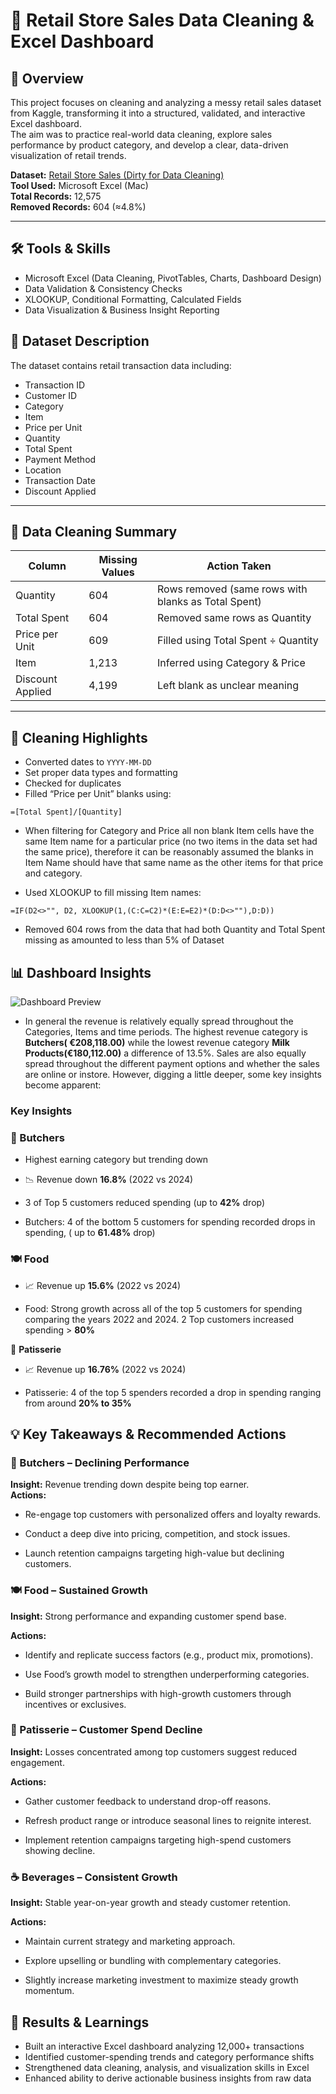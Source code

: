 # 🧹 Retail Store Sales Data Cleaning & Excel Dashboard

## 📘 Overview
This project focuses on cleaning and analyzing a messy retail sales dataset from Kaggle, transforming it into a structured, validated, and interactive Excel dashboard.  
The aim was to practice real-world data cleaning, explore sales performance by product category, and develop a clear, data-driven visualization of retail trends.

**Dataset:** [Retail Store Sales (Dirty for Data Cleaning)](https://www.kaggle.com/datasets/ahmedmohamed2003/retail-store-sales-dirty-for-data-cleaning)  
**Tool Used:** Microsoft Excel (Mac)  
**Total Records:** 12,575  
**Removed Records:** 604 (≈4.8%)

---
## 🛠️ Tools & Skills
- Microsoft Excel (Data Cleaning, PivotTables, Charts, Dashboard Design)
- Data Validation & Consistency Checks
- XLOOKUP, Conditional Formatting, Calculated Fields
- Data Visualization & Business Insight Reporting

## 🧾 Dataset Description
The dataset contains retail transaction data including:
- Transaction ID
- Customer ID
- Category  
- Item  
- Price per Unit  
- Quantity  
- Total Spent  
- Payment Method 
- Location 
- Transaction Date
- Discount Applied 

---

## 🧼 Data Cleaning Summary

| Column | Missing Values | Action Taken |
|---------|----------------|---------------|
| Quantity | 604 | Rows removed (same rows with blanks as Total Spent) |
| Total Spent | 604 | Removed same rows as Quantity |
| Price per Unit | 609 | Filled using Total Spent ÷ Quantity |
| Item | 1,213 | Inferred using Category & Price |
| Discount Applied | 4,199 | Left blank as unclear meaning |

---

## 🧮 Cleaning Highlights

- Converted dates to `YYYY-MM-DD`  
- Set proper data types and formatting  
- Checked for duplicates  
- Filled “Price per Unit” blanks using:

```excel
=[Total Spent]/[Quantity]
```


- When filtering for Category and Price all non blank Item cells have the same Item name for a particular price (no two items in the data set had the same price), therefore it can be reasonably assumed the blanks in Item Name should have that same name as the other items for that price and category.

- Used XLOOKUP to fill missing Item names:

```
=IF(D2<>"", D2, XLOOKUP(1,(C:C=C2)*(E:E=E2)*(D:D<>""),D:D))
```

- Removed 604 rows from the data that had both Quantity and Total Spent missing as amounted to less than 5% of Dataset
 



## 📊 Dashboard Insights

![Dashboard Preview](Dashboard/dashboard_screenshot.png)


- In general the revenue is relatively equally  spread throughout the Categories,  Items and time periods. The  highest revenue category is  **Butchers( €208,118.00)** while the lowest revenue category **Milk Products(€180,112.00)** a  difference  of 13.5%. Sales are also equally spread throughout the different payment options and whether the sales are online or instore. However, digging a little deeper, some key insights become apparent:

### Key Insights
### 🥩 Butchers
- Highest earning category but trending down
- 📉 Revenue down **16.8%** (2022 vs 2024)
- 3 of Top 5 customers reduced spending (up to **42%** drop)


- Butchers:  4 of the bottom 5 customers for spending recorded drops in spending, ( up to **61.48%** drop)

### 🍽️ Food
- 📈 Revenue up **15.6%** (2022 vs 2024)

- Food: Strong growth across all of the top 5 customers for spending comparing the years 2022 and 2024.  2 Top customers increased spending > **80%** 

🧁 **Patisserie**
- 📈 Revenue up **16.76%** (2022 vs 2024)

- Patisserie: 4 of the top 5 spenders recorded a drop in spending ranging from around **20% to 35%**

 

## 💡 Key Takeaways & Recommended Actions

### 🥩 Butchers – Declining Performance
**Insight:** Revenue trending down despite being top earner.  
**Actions:**

- Re-engage top customers with personalized offers and loyalty rewards.

- Conduct a deep dive into pricing, competition, and stock issues.

- Launch retention campaigns targeting high-value but declining customers.

### 🍽️ Food – Sustained Growth

**Insight:** Strong performance and expanding customer spend base.  

**Actions:**

- Identify and replicate success factors (e.g., product mix, promotions).

- Use Food’s growth model to strengthen underperforming categories.

- Build stronger partnerships with high-growth customers through incentives or exclusives.

### 🧁 Patisserie – Customer Spend Decline

**Insight:** Losses concentrated among top customers suggest reduced engagement.

**Actions:**

- Gather customer feedback to understand drop-off reasons.

- Refresh product range or introduce seasonal lines to reignite interest.

- Implement retention campaigns targeting high-spend customers showing decline.

### ☕ Beverages – Consistent Growth

**Insight:** Stable year-on-year growth and steady customer retention.  

**Actions:**

- Maintain current strategy and marketing approach.

- Explore upselling or bundling with complementary categories.

- Slightly increase marketing investment to maximize steady growth momentum.

## 🎯 Results & Learnings
- Built an interactive Excel dashboard analyzing 12,000+ transactions
- Identified customer-spending trends and category performance shifts
- Strengthened data cleaning, analysis, and visualization skills in Excel
- Enhanced ability to derive actionable business insights from raw data
